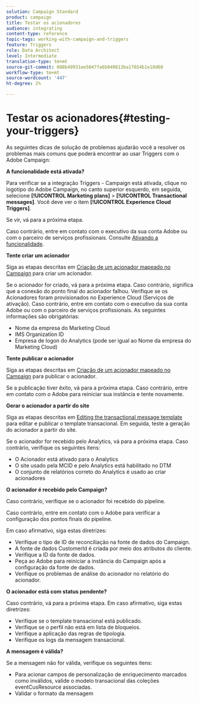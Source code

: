 ```yaml
---
solution: Campaign Standard
product: campaign
title: Testar os acionadores
audience: integrating
content-type: reference
topic-tags: working-with-campaign-and-triggers
feature: Triggers
role: Data Architect
level: Intermediate
translation-type: tm+mt
source-git-commit: 088b49931ee5047fa6b949813ba17654b1e10d60
workflow-type: tm+mt
source-wordcount: '447'
ht-degree: 2%

---
```



# Testar os acionadores{#testing-your-triggers}

As seguintes dicas de solução de problemas ajudarão você a resolver os problemas mais comuns que poderá encontrar ao usar Triggers com o Adobe Campaign:

**A funcionalidade está ativada?**

Para verificar se a integração Triggers - Campaign está ativada, clique no logotipo do Adobe Campaign, no canto superior esquerdo, em seguida, selecione **[!UICONTROL Marketing plans]** > **[!UICONTROL Transactional messages]**. Você deve ver o item **[!UICONTROL Experience Cloud Triggers]**.

Se vir, vá para a próxima etapa.

Caso contrário, entre em contato com o executivo da sua conta Adobe ou com o parceiro de serviços profissionais. Consulte [Ativando a funcionalidade](../../integrating/using/configuring-triggers-in-experience-cloud.md#activating-the-functionality).

**Tente criar um acionador**

Siga as etapas descritas em [Criação de um acionador mapeado no Campaign](../../integrating/using/using-triggers-in-campaign.md#creating-a-mapped-trigger-in-campaign) para criar um acionador.

Se o acionador for criado, vá para a próxima etapa. Caso contrário, significa que a conexão do ponto final do acionador falhou. Verifique se os Acionadores foram provisionados no Experience Cloud (Serviços de ativação). Caso contrário, entre em contato com o executivo da sua conta Adobe ou com o parceiro de serviços profissionais. As seguintes informações são obrigatórias:

* Nome da empresa do Marketing Cloud
* IMS Organization ID
* Empresa de logon do Analytics (pode ser igual ao Nome da empresa do Marketing Cloud)

**Tente publicar o acionador**

Siga as etapas descritas em [Criação de um acionador mapeado no Campaign](../../integrating/using/using-triggers-in-campaign.md#creating-a-mapped-trigger-in-campaign) para publicar o acionador.

Se a publicação tiver êxito, vá para a próxima etapa. Caso contrário, entre em contato com o Adobe para reiniciar sua instância e tente novamente.

**Gerar o acionador a partir do site**

Siga as etapas descritas em [Editing the transactional message template](../../integrating/using/using-triggers-in-campaign.md#editing-the-transactional-message-template) para editar e publicar o template transacional. Em seguida, teste a geração do acionador a partir do site.

Se o acionador for recebido pelo Analytics, vá para a próxima etapa. Caso contrário, verifique os seguintes itens:

* O Acionador está ativado para o Analytics
* O site usado pela MCID e pelo Analytics está habilitado no DTM
* O conjunto de relatórios correto do Analytics é usado ao criar acionadores

**O acionador é recebido pelo Campaign?**

Caso contrário, verifique se o acionador foi recebido do pipeline.

Caso contrário, entre em contato com o Adobe para verificar a configuração dos pontos finais do pipeline.

Em caso afirmativo, siga estas diretrizes:

* Verifique o tipo de ID de reconciliação na fonte de dados do Campaign.
* A fonte de dados CustomerId é criada por meio dos atributos do cliente.
* Verifique a ID da fonte de dados.
* Peça ao Adobe para reiniciar a instância do Campaign após a configuração da fonte de dados.
* Verifique os problemas de análise do acionador no relatório do acionador.

**O acionador está com status pendente?**

Caso contrário, vá para a próxima etapa. Em caso afirmativo, siga estas diretrizes:

* Verifique se o template transacional está publicado.
* Verifique se o perfil não está em lista de bloqueios.
* Verifique a aplicação das regras de tipologia.
* Verifique os logs da mensagem transacional.

**A mensagem é válida?**

Se a mensagem não for válida, verifique os seguintes itens:

* Para acionar campos de personalização de enriquecimento marcados como inválidos, valide o modelo transacional das coleções eventCusResource associadas.
* Validar o formato da mensagem

